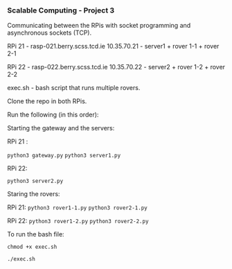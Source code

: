 ### Scalable Computing - Project 3

Communicating between the RPis with socket programming and asynchronous sockets (TCP).

RPi 21 - rasp-021.berry.scss.tcd.ie 10.35.70.21 - server1 + rover 1-1 + rover 2-1

RPi 22 - rasp-022.berry.scss.tcd.ie 10.35.70.22 - server2 + rover 1-2 + rover 2-2

exec.sh - bash script that runs multiple rovers.

Clone the repo in both RPis. 

Run the following (in this order): 

Starting the gateway and the servers: 

RPi 21 : 

`python3 gateway.py`
`python3 server1.py`

RPi 22: 

`python3 server2.py`

Staring the rovers: 

RPi 21: 
`python3 rover1-1.py`
`python3 rover2-1.py`

RPi 22: 
`python3 rover1-2.py`
`python3 rover2-2.py`


To run the bash file: 

`chmod +x exec.sh`

`./exec.sh`
